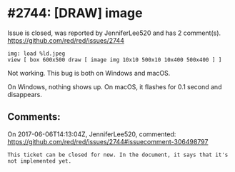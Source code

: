 
#2744: [DRAW] image <image> <top-left> <top-right> <bottom-left> <bottom-right>
================================================================================
Issue is closed, was reported by JenniferLee520 and has 2 comment(s).
<https://github.com/red/red/issues/2744>

```Red
img: load %ld.jpeg 
view [ box 600x500 draw [ image img 10x10 500x10 10x400 500x400 ] ]
```
Not working. This bug is both on Windows and macOS.

On Windows, nothing shows up. On macOS, it flashes for 0.1 second and disappears.


Comments:
--------------------------------------------------------------------------------

On 2017-06-06T14:13:04Z, JenniferLee520, commented:
<https://github.com/red/red/issues/2744#issuecomment-306498797>

    This ticket can be closed for now. In the document, it says that it's not implemented yet.

